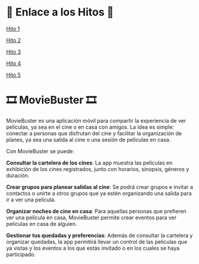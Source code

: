 # 🔗 Enlace a los Hitos 🔗

[Hito 1](/hito1/)

[Hito 2](/hito2/)

[Hito 3](/hito3/)

[Hito 4](/hito4/)

[Hito 5](/hito5/)



# 🎞️ MovieBuster 🎞️

MovieBuster es una aplicación móvil para compartir la experiencia de ver películas, ya sea en el cine o en casa con amigos. La idea es simple: conectar a personas que disfrutan del cine y facilitar la organización de planes, ya sea una salida al cine o una sesión de películas en casa.

Con MovieBuster se puede:

**Consultar la cartelera de los cines**: La app muestra las películas en exhibición de los cines registrados, junto con horarios, sinopsis, géneros y duración.

**Crear grupos para planear salidas al cine**: Se podrá crear grupos e invitar a contactos o unirte a otros grupos que ya estén organizando una salida para ir a ver una película.

**Organizar noches de cine en casa**: Para aquellas personas que prefieren ver una película en casa, MovieBuster permite crear eventos para ver películas en casa de alguien.

**Gestionar tus quedadas y preferencias**: Además de consultar la cartelera y organizar quedadas, la app permitirá llevar un control de las películas que ya vistas y los eventos a los que estás invitado o en los cuales se haya participado. 

